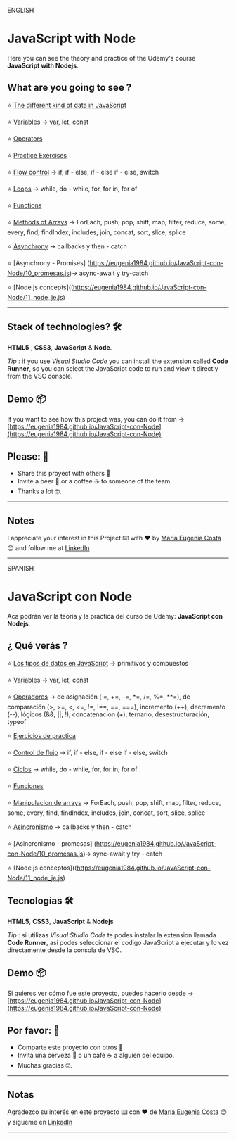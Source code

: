 ENGLISH

# JavaScript with Node

Here you can see the theory and practice of the Udemy's course **JavaScript with Nodejs**.

##  What are you going to see ?

:star: [The different kind of data in JavaScript](https://eugenia1984.github.io/JavaScript-con-Node/01_tipo_de_datos.js)


:star: [Variables](https://eugenia1984.github.io/JavaScript-con-Node/02_variables.js)  -> var, let, const

:star:  [Operators](https://eugenia1984.github.io/JavaScript-con-Node/03_operadores.js)


:star: [Practice Exercises](https://eugenia1984.github.io/JavaScript-con-Node/04_ejercicios_de_practica.js)

:star: [Flow control](https://eugenia1984.github.io/JavaScript-con-Node/05_control_de_flujo.js)  -> if, if - else, if - else if - else, switch

:star: [Loops](https://eugenia1984.github.io/JavaScript-con-Node/06_ciclos.js) -> while, do - while, for, for in, for of

:star: [Functions](https://eugenia1984.github.io/JavaScript-con-Node/07_funciones.js)

:star: [Methods of Arrays](https://eugenia1984.github.io/JavaScript-con-Node/08_manipulacion_arrays.js) -> ForEach, push, pop, shift, map, filter, reduce, some, every, find, findIndex, includes, join, concat, sort, slice, splice

:star: [Asynchrony](https://eugenia1984.github.io/JavaScript-con-Node/09_asincronismo.js) -> callbacks y then - catch

:star: [Asynchrony - Promises] (https://eugenia1984.github.io/JavaScript-con-Node/10_promesas.js)-> async-await y try-catch


:star: [Node js concepts]((https://eugenia1984.github.io/JavaScript-con-Node/11_node_je.js)

---

## Stack of technologies?  🛠️

**HTML5** , **CSS3**, **JavaScript** & **Node**.

*Tip* : if you use *Visual Studio Code* you can install the extension called **Code Runner**, so you can select the JavaScript code to run and view it directly from the VSC console.

## Demo 📦

If you want to see how this project was, you can do it from ->   [https://eugenia1984.github.io/JavaScript-con-Node](https://eugenia1984.github.io/JavaScript-con-Node)
 


## Please: 🎁

* Share this proyect with others 📢
* Invite a beer 🍺 or a coffee ☕  to someone of the team. 
* Thanks a lot 🤓.


---

## Notes

I appreciate your interest in this Project ⌨️ with ❤️ by [María Eugenia Costa](https://github.com/eugenia1984) 😊 and follow me at [LinkedIn](http://www.linkedin.com/in/maríaeugeniacosta) 

---



SPANISH

# JavaScript con Node

Aca podrán ver la teoría y la práctica del curso de Udemy:  **JavaScript con Nodejs**.

##  ¿ Qué verás ?

:star:  [Los tipos de datos en JavaScript](https://eugenia1984.github.io/JavaScript-con-Node/01_tipo_de_datos.js) -> primitivos y compuestos

:star: [Variables](https://eugenia1984.github.io/JavaScript-con-Node/02_variables.js) -> var, let, const

:star:  [Operadores](https://eugenia1984.github.io/JavaScript-con-Node/03_operadores.js) -> de asignación ( =, +=, -=, *=, /=, %=, **=), de comparación (>, >=, <, <=, !=, !==, ==, ===), incremento (++), decremento (--), lógicos (&&, ||, !), concatenacion (+), ternario, desestructuración, typeof 

:star: [Ejercicios de practica](https://eugenia1984.github.io/JavaScript-con-Node/04_ejercicios_de_practica.js)

:star:  [Control de flujo](https://eugenia1984.github.io/JavaScript-con-Node/05_control_de_flujo.js) -> if, if - else, if - else if - else, switch

:star:  [Ciclos](https://eugenia1984.github.io/JavaScript-con-Node/06_ciclos.js) -> while, do - while, for, for in, for of

:star: [Funciones](https://eugenia1984.github.io/JavaScript-con-Node/07_funciones.js)

:star: [Manipulacion de arrays](https://eugenia1984.github.io/JavaScript-con-Node/08_manipulacion_arrays.js) -> ForEach, push, pop, shift, map, filter, reduce, some, every, find, findIndex, includes, join, concat, sort, slice, splice

:star: [Asincronismo](https://eugenia1984.github.io/JavaScript-con-Node/09_asincronismo.js) -> callbacks y then - catch

:star: [Asincronismo - promesas] (https://eugenia1984.github.io/JavaScript-con-Node/10_promesas.js)->  sync-await y try - catch

:star: [Node js conceptos]((https://eugenia1984.github.io/JavaScript-con-Node/11_node_je.js)


## Tecnologías 🛠️

**HTML5**, **CSS3**,  **JavaScript** & **Nodejs**

*Tip* : si utilizas *Visual Studio Code* te podes instalar la extension llamada **Code Runner**, asi podes seleccionar el codigo JavaScript a ejecutar y lo vez directamente desde la consola de VSC.

## Demo 📦

Si quieres ver cómo fue este proyecto, puedes hacerlo desde -> [https://eugenia1984.github.io/JavaScript-con-Node](https://eugenia1984.github.io/JavaScript-con-Node)
 


## Por favor: 🎁

* Comparte este proyecto con otros 📢
* Invita una cerveza 🍺 o un café ☕ a alguien del equipo.
* Muchas gracias 🤓.

---

## Notas

Agradezco su interés en este proyecto ⌨️ con ❤️ de [María Eugenia Costa](https://github.com/eugenia1984) 😊 y sígueme en [LinkedIn](http://www.linkedin.com/in/maríaeugeniacosta)


---
